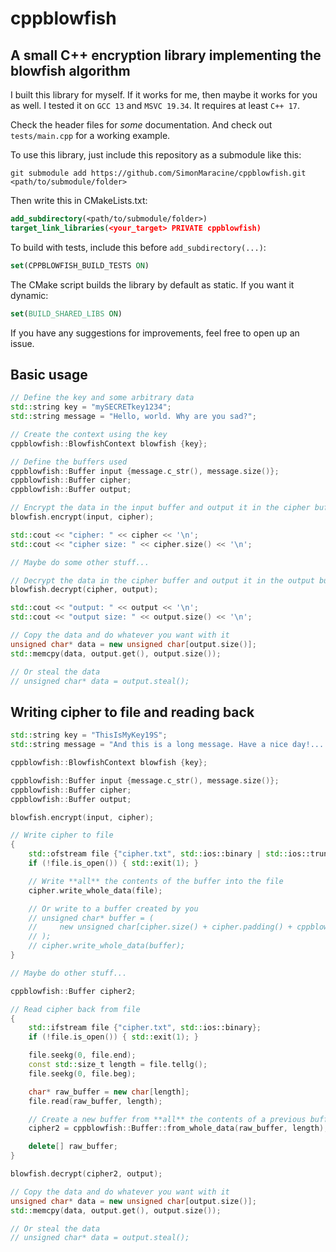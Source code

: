 # cppblowfish

## A small C++ encryption library implementing the blowfish algorithm

I built this library for myself. If it works for me, then maybe it works for you as well. I tested
it on `GCC 13` and `MSVC 19.34`. It requires at least `C++ 17`.

Check the header files for _some_ documentation. And check out `tests/main.cpp` for a working
example.

To use this library, just include this repository as a submodule like this:

`git submodule add https://github.com/SimonMaracine/cppblowfish.git <path/to/submodule/folder>`

Then write this in CMakeLists.txt:

```cmake
add_subdirectory(<path/to/submodule/folder>)
target_link_libraries(<your_target> PRIVATE cppblowfish)
```

To build with tests, include this before `add_subdirectory(...)`:

```cmake
set(CPPBLOWFISH_BUILD_TESTS ON)
```

The CMake script builds the library by default as static. If you want it dynamic:

```cmake
set(BUILD_SHARED_LIBS ON)
```

If you have any suggestions for improvements, feel free to open up an issue.

## Basic usage

```c++
// Define the key and some arbitrary data
std::string key = "mySECRETkey1234";
std::string message = "Hello, world. Why are you sad?";

// Create the context using the key
cppblowfish::BlowfishContext blowfish {key};

// Define the buffers used
cppblowfish::Buffer input {message.c_str(), message.size()};
cppblowfish::Buffer cipher;
cppblowfish::Buffer output;

// Encrypt the data in the input buffer and output it in the cipher buffer
blowfish.encrypt(input, cipher);

std::cout << "cipher: " << cipher << '\n';
std::cout << "cipher size: " << cipher.size() << '\n';

// Maybe do some other stuff...

// Decrypt the data in the cipher buffer and output it in the output buffer
blowfish.decrypt(cipher, output);

std::cout << "output: " << output << '\n';
std::cout << "output size: " << output.size() << '\n';

// Copy the data and do whatever you want with it
unsigned char* data = new unsigned char[output.size()];
std::memcpy(data, output.get(), output.size());

// Or steal the data
// unsigned char* data = output.steal();
```

## Writing cipher to file and reading back

```c++
std::string key = "ThisIsMyKey19S";
std::string message = "And this is a long message. Have a nice day!... Maybe it works. If you read this, then it works.";

cppblowfish::BlowfishContext blowfish {key};

cppblowfish::Buffer input {message.c_str(), message.size()};
cppblowfish::Buffer cipher;
cppblowfish::Buffer output;

blowfish.encrypt(input, cipher);

// Write cipher to file
{
    std::ofstream file {"cipher.txt", std::ios::binary | std::ios::trunc};
    if (!file.is_open()) { std::exit(1); }

    // Write **all** the contents of the buffer into the file
    cipher.write_whole_data(file);

    // Or write to a buffer created by you
    // unsigned char* buffer = (
    //     new unsigned char[cipher.size() + cipher.padding() + cppblowfish::BUFFER_OFFSET]
    // );
    // cipher.write_whole_data(buffer);
}

// Maybe do other stuff...

cppblowfish::Buffer cipher2;

// Read cipher back from file
{
    std::ifstream file {"cipher.txt", std::ios::binary};
    if (!file.is_open()) { std::exit(1); }

    file.seekg(0, file.end);
    const std::size_t length = file.tellg();
    file.seekg(0, file.beg);

    char* raw_buffer = new char[length];
    file.read(raw_buffer, length);

    // Create a new buffer from **all** the contents of a previous buffer
    cipher2 = cppblowfish::Buffer::from_whole_data(raw_buffer, length);

    delete[] raw_buffer;
}

blowfish.decrypt(cipher2, output);

// Copy the data and do whatever you want with it
unsigned char* data = new unsigned char[output.size()];
std::memcpy(data, output.get(), output.size());

// Or steal the data
// unsigned char* data = output.steal();
```
